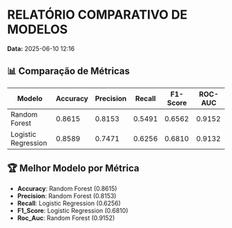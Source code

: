 # RELATÓRIO COMPARATIVO DE MODELOS

**Data:** 2025-06-10 12:16

## 📊 Comparação de Métricas

| Modelo | Accuracy | Precision | Recall | F1-Score | ROC-AUC |
|--------|----------|-----------|--------|----------|----------|
| Random Forest | 0.8615 | 0.8153 | 0.5491 | 0.6562 | 0.9152 |
| Logistic Regression | 0.8589 | 0.7471 | 0.6256 | 0.6810 | 0.9132 |

## 🏆 Melhor Modelo por Métrica

- **Accuracy**: Random Forest (0.8615)
- **Precision**: Random Forest (0.8153)
- **Recall**: Logistic Regression (0.6256)
- **F1_Score**: Logistic Regression (0.6810)
- **Roc_Auc**: Random Forest (0.9152)
